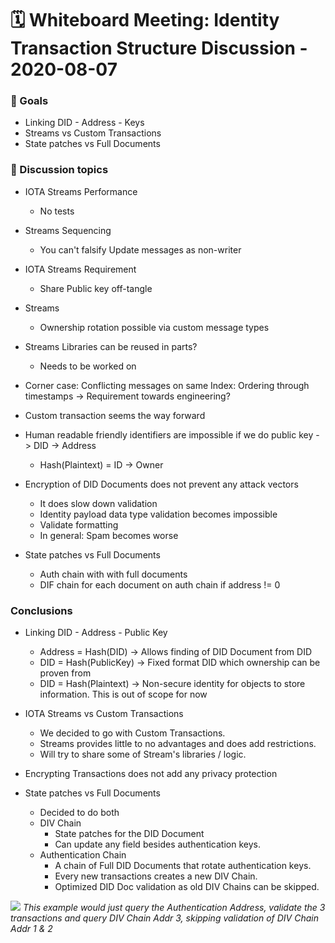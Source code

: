 # 🗓️ Whiteboard Meeting: Identity Transaction Structure Discussion - 2020-08-07

### 🎯 Goals
* Linking DID - Address - Keys
* Streams vs Custom Transactions
* State patches vs Full Documents


### 💬 Discussion topics

* IOTA Streams Performance
    * No tests

* Streams Sequencing
    * You can't falsify Update messages as non-writer

* IOTA Streams Requirement
    * Share Public key off-tangle

* Streams 
    * Ownership rotation possible via custom message types

* Streams Libraries can be reused in parts?
    * Needs to be worked on

* Corner case: Conflicting messages on same Index: Ordering through timestamps -> Requirement towards engineering? 


* Custom transaction seems the way forward

* Human readable friendly identifiers are impossible if we do public key - > DID -> Address
    * Hash(Plaintext) = ID -> Owner

* Encryption of DID Documents does not prevent any attack vectors
    * It does slow down validation
    * Identity payload data type validation becomes impossible
    * Validate formatting
    * In general: Spam becomes worse

* State patches vs Full Documents
    * Auth chain with with full documents
    * DIF chain for each document on auth chain if address != 0 

### Conclusions

* Linking DID - Address - Public Key
    * Address = Hash(DID) -> Allows finding of DID Document from DID
    * DID = Hash(PublicKey) -> Fixed format DID which ownership can be proven from
    * DID = Hash(Plaintext) -> Non-secure identity for objects to store information. This is out of scope for now

* IOTA Streams vs Custom Transactions
    * We decided to go with Custom Transactions.
    * Streams provides little to no advantages and does add restrictions.
    * Will try to share some of Stream's libraries / logic.

* Encrypting Transactions does not add any privacy protection

* State patches vs Full Documents
    * Decided to do both
    * DIV Chain
        * State patches for the DID Document
        * Can update any field besides authentication keys.
    * Authentication Chain
        * A chain of Full DID Documents that rotate authentication keys. 
        * Every new transactions creates a new DIV Chain.
        * Optimized DID Doc validation as old DIV Chains can be skipped.

![](https://i.imgur.com/FNjdLHL.png)
*This example would just query the Authentication Address, validate the 3 transactions and query DIV Chain Addr 3, skipping validation of DIV Chain Addr 1 & 2*


